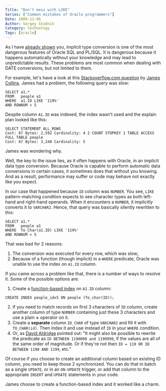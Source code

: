 ```yaml
---
Title: "Don't mess with LIKE"
Series: ["Common mistakes of Oracle programmers"]
Date: 2009-11-06
Author: Sergey Stadnik
Category: technology
Tags: [oracle]
---
```


As I have [already shown](../../2009/05/Date-conversions-in-Oracle.html) you, implicit type conversion is one of the most dangerous features of Oracle SQL and PL/SQL. It is dangerous because it happens automatically without your knowledge and may lead to unpredictable results. These problems are most common when dealing with DATE conversions, but not limited to them.

For example, let's have a look at this [Stackoverflow.com
question](http://stackoverflow.com/questions/1676064/) by [James
Collins](http://stackoverflow.com/users/143194/james-collins).
James had a problem, the following query was slow:

~~~~plpgsql
SELECT a1.*
FROM   people a1
WHERE  a1.ID LIKE '119%'
AND ROWNUM < 5
~~~~

Despite column `A1.ID` was indexed, the index wasn't used and
the explain plan looked like this:

~~~~
SELECT STATEMENT ALL_ROWS
Cost: 67 Bytes: 2,592 Cardinality: 4 2 COUNT STOPKEY 1 TABLE ACCESS FULL TABLE people
Cost: 67 Bytes: 3,240 Cardinality: 5
~~~~

James was wondering why.

Well, the key to the issue lies, as it often happens with Oracle, in
an implicit data type conversion. Because Oracle is capable to perform
automatic data conversions in certain cases, it sometimes does that
without you knowing. And as a result, performance may suffer or code
may behave not exactly like you expect.

In our case that happened because `ID` column was `NUMBER`.
You see, `LIKE` pattern-matching condition expects to see character
types as both left-hand and right-hand operands. When it encounters a
`NUMBER`, it implicitly converts it to `VARCHAR2`. Hence, that query was basically silently rewritten to this:

~~~~plpgsql
SELECT a1.*
FROM   people a1
WHERE  To_Char(a1.ID) LIKE '119%'
AND ROWNUM < 5
~~~~

That was bad for 2 reasons:

1.  The conversion was executed for every row, which was slow;
2.  Because of a function (though implicit) in a `WHERE`
    predicate, Oracle was unable to use the index on `A1.ID` column.

If you came across a problem like that, there is a number of
ways to resolve it. Some of the possible options are:

1.  Create a [function-based index](http://www.akadia.com/services/ora%5Ffunction%5Fbased%5Findex%5F2.html) on `A1.ID` column:

~~~~plpgsql
CREATE INDEX people_idx5 ON people (To_char(ID));
~~~~

2.  If you need to match records on first 3 characters of `ID`
    column, create another column of type `NUMBER` containing just these 3
    characters and use a plain **=** operator on it.
3.  Create a **separate** column `ID_CHAR` of type `VARCHAR2` and fill it with
    `TO_CHAR(id)`. Then index it and use instead of `ID` in your `WHERE`
    condition.
4.  Or, as [David Aldridge](http://stackoverflow.com/users/6742/david-aldridge)
    pointed out: "It might also be possible to rewrite
    the predicate as `ID BETWEEN 1190000 and 1199999`, if the values are
    all of the same order of magnitude. Or if they're not then `ID = 119 OR
    ID BETWEEN 1190 AND 1199`, etc."

Of course if you choose to create an additional column
based on existing ID column, you need to keep those 2 synchronized.
You can do that in batch as a single `UPDATE`, or in an `ON-UPDATE` trigger,
or add that column to the appropriate `INSERT` and `UPDATE` statements in
your code.

James choose to create a function-based index and it worked like a charm.